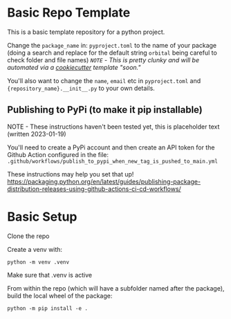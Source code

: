 # Basic Repo Template

This is a basic template repository for a python project. 

Change the `package_name` in: `pyproject.toml` to the name of your package (doing a search and replace for the default string `orbital` being careful to check folder and file names) *`NOTE` - This is pretty clunky and will be automated via a [cookiecutter](https://github.com/cookiecutter/cookiecutter) template "soon."*


You'll also want to change the `name`, `email` etc in `pyproject.toml` and `{repository_name}.__init__.py` to your own details.

## Publishing to PyPi (to make it pip installable)

NOTE - These instructions haven't been tested yet, this is placeholder text (written 2023-01-19)

You'll need to create a PyPi account and then create an API token for the Github Action configured in the file: `.github/workflows/publish_to_pypi_when_new_tag_is_pushed_to_main.yml` 

These instructions may help you set that up! https://packaging.python.org/en/latest/guides/publishing-package-distribution-releases-using-github-actions-ci-cd-workflows/


# Basic Setup

Clone the repo

Create a venv with: 

```
python -m venv .venv
```

Make sure that .venv is active

From within the repo (which will have a subfolder named after the package), build the local wheel of the package: 

```
python -m pip install -e .
```

